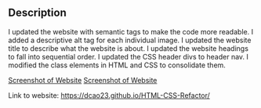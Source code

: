 ## Description
I updated the website with semantic tags to make the code more readable.
I added a descriptive alt tag for each individual image.
I updated the website title to describe what the website is about.
I updated the website headings to fall into sequential order.
I updated the CSS header divs to header nav.
I modified the class elements in HTML and CSS to consolidate them.

[Screenshot of Website](./assets/images/horiseon-screenshot.PNG) 
[Screenshot of Website](./assets/images/horiseon-screenshot-2.PNG)

Link to website: https://dcao23.github.io/HTML-CSS-Refactor/